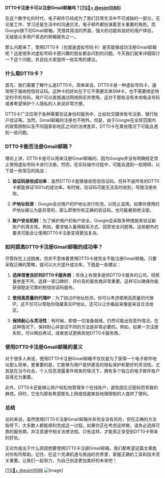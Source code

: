 **DTT0卡注册卡可以注册Gmail邮箱吗？[[TG💪+ @esim1088](https://t.me/s/esim1088)]**

在这个数字化的时代，电子邮件已经成为了我们日常生活中不可或缺的一部分。无论是工作、学习还是生活中的沟通交流，电子邮件都扮演着至关重要的角色。而Google旗下的Gmail邮箱，凭借其简洁的界面、强大的功能和良好的用户体验，无疑是众多用户首选的邮箱服务之一。

那么问题来了，使用DTT0卡（也就是虚拟号码卡）是否能够成功注册Gmail邮箱呢？这是很多对虚拟号码卡感兴趣的朋友都会问到的问题。今天我们就来详细探讨一下这个问题，并且给大家提供一些实用的建议。

### 什么是DTT0卡？

首先，我们需要了解什么是DTT0卡。简单来说，DTT0卡是一种虚拟号码卡，通常用于接收短信验证码。这种卡的好处在于它不需要实体SIM卡，也不需要绑定特定的手机号码，用户可以直接通过网络购买并使用。这对于那些没有本地电话号码或者希望保护个人隐私的人来说非常方便。

DTT0卡广泛应用于各种需要验证身份的服务中，比如社交媒体账号注册、银行账户验证等。当然，Gmail邮箱的注册也不例外。但是，由于Google在全球范围内的政策限制以及不同国家和地区之间的法律差异，DTT0卡在某些情况下可能会遇到一些问题。

### DTT0卡能否注册Gmail邮箱？

理论上讲，DTT0卡是可以用来注册Gmail邮箱的。因为Google并没有明确规定禁止使用虚拟号码卡进行注册。然而，在实际操作过程中，可能会遇到一些障碍。以下是一些常见的挑战：

1. **验证码接收成功率**：虽然DTT0卡能够接收短信验证码，但并不是所有的DTT0卡都能保证100%的成功率。有时候，验证码可能无法及时收到，导致注册失败。
   
2. **IP地址检测**：Google会对用户的IP地址进行检测，以防止滥用。如果你使用的IP地址被认为是异常的，那么即使你有正确的验证码，也可能被拒绝注册。

3. **账户安全机制**：为了保护用户的账户安全，Google会采取多种措施来验证新账户的真实性。例如，要求输入备用联系方式、回答安全问题等。这些额外的要求可能会让使用DTT0卡注册变得更加复杂。

### 如何提高DTT0卡注册Gmail邮箱的成功率？

尽管存在上述困难，但并不意味着使用DTT0卡就完全不能注册Gmail邮箱。只要采取正确的策略，就可以大大提升成功率。下面是一些建议：

1. **选择信誉良好的DTT0卡服务商**：市场上有很多提供DTT0卡服务的公司，但质量参差不齐。选择一家口碑好、评价高的服务商非常重要。这样可以确保你能获得稳定可靠的短信验证码服务。

2. **使用高质量的代理IP**：为了绕过IP地址检测，你可以考虑使用高质量的代理IP。这不仅可以帮助你隐藏真实IP地址，还可以让你看起来像是来自合法地区。

3. **保持耐心与灵活性**：有时候，即使一切准备就绪，仍然可能出现意外情况。在这种情况下，保持耐心并尝试不同的方法是非常必要的。例如，如果一次注册失败，可以稍后再试，或者尝试更换其他DTT0卡服务商。

### 使用DTT0卡注册Gmail邮箱的意义

对于很多人来说，使用DTT0卡注册Gmail邮箱不仅仅是为了获得一个电子邮件地址那么简单。更重要的是，它能够为用户提供更高的隐私保护和更好的灵活性。尤其是在当今社会，个人信息泄露事件频发的情况下，拥有多个独立的电子邮件账户显得尤为重要。

此外，DTT0卡还能够让用户轻松地管理多个在线账户，避免因忘记密码而导致的麻烦。同时，它也为那些希望匿名上网或规避某些地理限制的人提供了便利。

### 总结

总的来说，虽然使用DTT0卡注册Gmail邮箱并非完全没有风险，但在正确的方法指导下，大多数人都能顺利完成这一过程。如果你正在考虑这样做，请务必选择可靠的服务商，并注意遵守相关法律法规。只有这样，才能真正享受到DTT0卡带来的好处。

无论你是出于什么原因想要使用DTT0卡注册Gmail邮箱，我们都希望这篇文章能对你有所帮助。记住，在这个充满机遇与挑战的世界里，掌握正确的工具和技术至关重要。让我们一起努力，为自己创造更加美好的未来吧！

[[TG💪+ @esim1088](https://t.me/s/esim1088) ![Image](https://i.postimg.cc/4NQfJmqS/Snipaste-2025-05-13-00-14-12.png)]